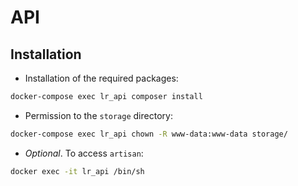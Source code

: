 # API

## Installation

* Installation of the required packages:

```sh
docker-compose exec lr_api composer install
```

* Permission to the `storage` directory: 

```sh
docker-compose exec lr_api chown -R www-data:www-data storage/
```

* *Optional*. To access `artisan`:

```sh
docker exec -it lr_api /bin/sh
```
